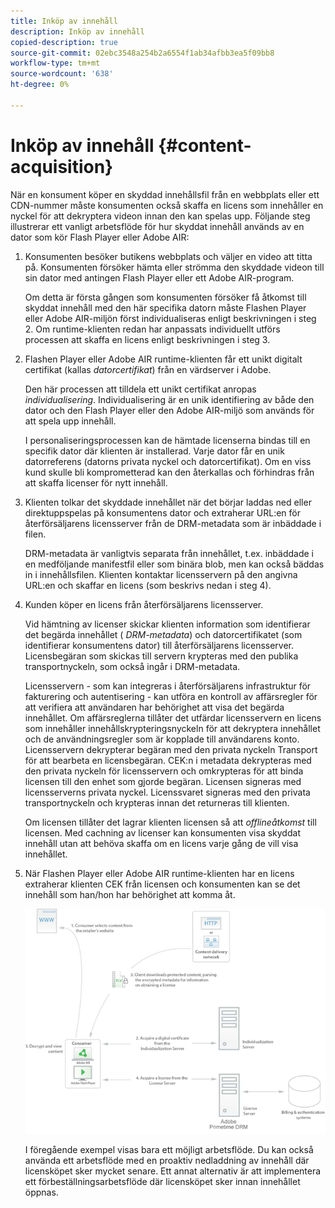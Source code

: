 ```yaml
---
title: Inköp av innehåll
description: Inköp av innehåll
copied-description: true
source-git-commit: 02ebc3548a254b2a6554f1ab34afbb3ea5f09bb8
workflow-type: tm+mt
source-wordcount: '638'
ht-degree: 0%

---
```


# Inköp av innehåll {#content-acquisition}

När en konsument köper en skyddad innehållsfil från en webbplats eller ett CDN-nummer måste konsumenten också skaffa en licens som innehåller en nyckel för att dekryptera videon innan den kan spelas upp. Följande steg illustrerar ett vanligt arbetsflöde för hur skyddat innehåll används av en dator som kör Flash Player eller Adobe AIR:

1. Konsumenten besöker butikens webbplats och väljer en video att titta på. Konsumenten försöker hämta eller strömma den skyddade videon till sin dator med antingen Flash Player eller ett Adobe AIR-program.

   Om detta är första gången som konsumenten försöker få åtkomst till skyddat innehåll med den här specifika datorn måste Flashen Player eller Adobe AIR-miljön först individualiseras enligt beskrivningen i steg 2. Om runtime-klienten redan har anpassats individuellt utförs processen att skaffa en licens enligt beskrivningen i steg 3.

1. Flashen Player eller Adobe AIR runtime-klienten får ett unikt digitalt certifikat (kallas *datorcertifikat*) från en värdserver i Adobe.

   Den här processen att tilldela ett unikt certifikat anropas *individualisering*. Individualisering är en unik identifiering av både den dator och den Flash Player eller den Adobe AIR-miljö som används för att spela upp innehåll.

   I personaliseringsprocessen kan de hämtade licenserna bindas till en specifik dator där klienten är installerad. Varje dator får en unik datorreferens (datorns privata nyckel och datorcertifikat). Om en viss kund skulle bli komprometterad kan den återkallas och förhindras från att skaffa licenser för nytt innehåll.

1. Klienten tolkar det skyddade innehållet när det börjar laddas ned eller direktuppspelas på konsumentens dator och extraherar URL:en för återförsäljarens licensserver från de DRM-metadata som är inbäddade i filen.

   DRM-metadata är vanligtvis separata från innehållet, t.ex. inbäddade i en medföljande manifestfil eller som binära blob, men kan också bäddas in i innehållsfilen. Klienten kontaktar licensservern på den angivna URL:en och skaffar en licens (som beskrivs nedan i steg 4).
1. Kunden köper en licens från återförsäljarens licensserver.

   Vid hämtning av licenser skickar klienten information som identifierar det begärda innehållet ( *DRM-metadata*) och datorcertifikatet (som identifierar konsumentens dator) till återförsäljarens licensserver. Licensbegäran som skickas till servern krypteras med den publika transportnyckeln, som också ingår i DRM-metadata.

   Licensservern - som kan integreras i återförsäljarens infrastruktur för fakturering och autentisering - kan utföra en kontroll av affärsregler för att verifiera att användaren har behörighet att visa det begärda innehållet. Om affärsreglerna tillåter det utfärdar licensservern en licens som innehåller innehållskrypteringsnyckeln för att dekryptera innehållet och de användningsregler som är kopplade till användarens konto. Licensservern dekrypterar begäran med den privata nyckeln Transport för att bearbeta en licensbegäran. CEK:n i metadata dekrypteras med den privata nyckeln för licensservern och omkrypteras för att binda licensen till den enhet som gjorde begäran. Licensen signeras med licensserverns privata nyckel. Licenssvaret signeras med den privata transportnyckeln och krypteras innan det returneras till klienten.

   Om licensen tillåter det lagrar klienten licensen så att *offlineåtkomst* till licensen. Med cachning av licenser kan konsumenten visa skyddat innehåll utan att behöva skaffa om en licens varje gång de vill visa innehållet.

1. När Flashen Player eller Adobe AIR runtime-klienten har en licens extraherar klienten CEK från licensen och konsumenten kan se det innehåll som han/hon har behörighet att komma åt.

   <!--<a id="fig_s43_gc2_44"></a>-->

   ![](assets/FMRMS_fig01_web.png)

   I föregående exempel visas bara ett möjligt arbetsflöde. Du kan också använda ett arbetsflöde med en proaktiv nedladdning av innehåll där licensköpet sker mycket senare. Ett annat alternativ är att implementera ett förbeställningsarbetsflöde där licensköpet sker innan innehållet öppnas.
